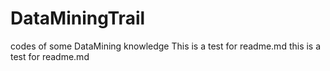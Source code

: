 # DataMiningTrail
codes of some DataMining knowledge
This is a test for readme.md
this is a test for readme.md
